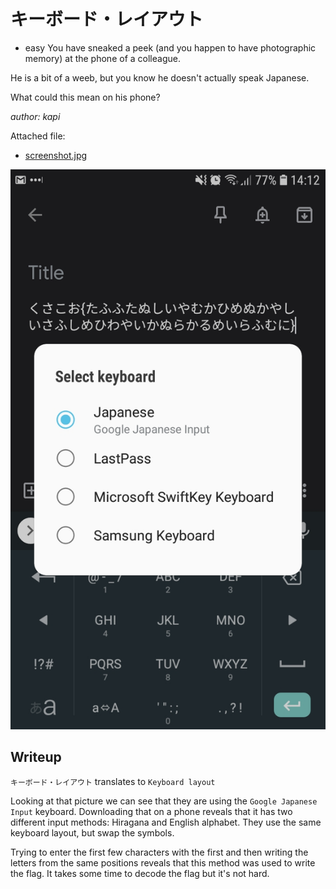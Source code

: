# キーボード・レイアウト

- easy
You have sneaked a peek (and you happen to have photographic memory) at the phone of a colleague.

He is a bit of a weeb, but you know he doesn't actually speak Japanese.

What could this mean on his phone?

_author: kapi_

Attached file:
- [screenshot.jpg](screenshot.jpg)

![screenshot.jpg](screenshot.jpg)

## Writeup

`キーボード・レイアウト` translates to `Keyboard layout`

Looking at that picture we can see that they are using the `Google Japanese Input` keyboard. Downloading that on a phone reveals that it has two different input methods: Hiragana and English alphabet. They use the same keyboard layout, but swap the symbols.

Trying to enter the first few characters with the first and then writing the letters from the same positions reveals that this method was used to write the flag. It takes some time to decode the flag but it's not hard.